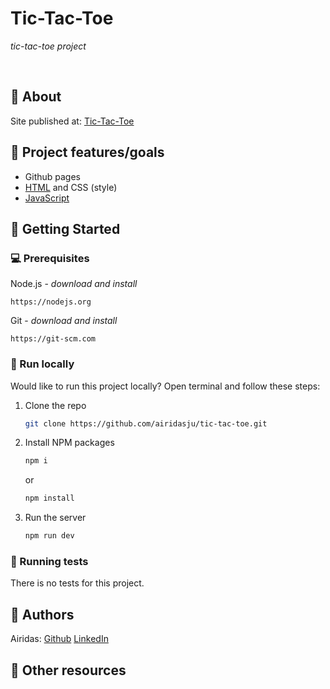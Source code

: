 # Tic-Tac-Toe

_tic-tac-toe project_

<br>

## 🌟 About


Site published at: [Tic-Tac-Toe](https://airidasju.github.io/tic-tac-toe/)


## 🎯 Project features/goals

-   Github pages
-   [HTML](https://www.w3schools.com/TAGS/default.asp) and CSS (style)
-   [JavaScript](https://developer.mozilla.org/en-US/docs/Web/JavaScript)

## 🧰 Getting Started

### 💻 Prerequisites

Node.js - _download and install_

```
https://nodejs.org
```

Git - _download and install_

```
https://git-scm.com
```

### 🏃 Run locally

Would like to run this project locally? Open terminal and follow these steps:

1. Clone the repo
    ```sh
    git clone https://github.com/airidasju/tic-tac-toe.git
    ```
2. Install NPM packages
    ```sh
    npm i
    ```
    or
    ```sh
    npm install
    ```
3. Run the server
    ```sh
    npm run dev
    ```
### 🧪 Running tests

There is no tests for this project.

## 🎅 Authors

Airidas: [Github](https://github.com/airidasju)
         [LinkedIn](https://www.linkedin.com/in/airidas-ju%C5%A1ka-549141235/)

## 🔗 Other resources
